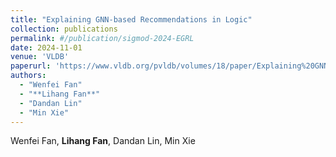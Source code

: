 ```yaml
---
title: "Explaining GNN-based Recommendations in Logic"
collection: publications
permalink: #/publication/sigmod-2024-EGRL
date: 2024-11-01
venue: 'VLDB'
paperurl: 'https://www.vldb.org/pvldb/volumes/18/paper/Explaining%20GNN-based%20Recommendations%20in%20Logic'
authors: 
  - "Wenfei Fan"
  - "**Lihang Fan**"
  - "Dandan Lin"
  - "Min Xie"
---
```


Wenfei Fan, **Lihang Fan**, Dandan Lin, Min Xie
